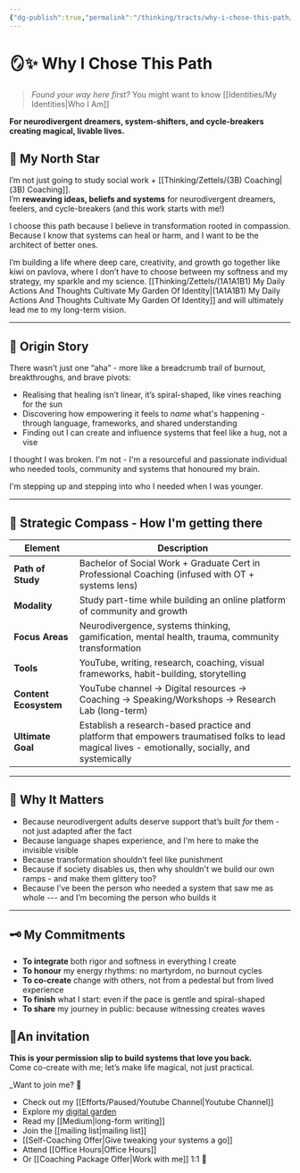 ```yaml
---
{"dg-publish":true,"permalink":"/thinking/tracts/why-i-chose-this-path/","noteIcon":"","created":"2025-04-14T14:05","updated":"2025-04-27T15:17"}
---
```


# 🪞✨ Why I Chose This Path  

> _Found your way here first?_ You might want to know [[Identities/My Identities\|Who I Am]]

**For neurodivergent dreamers, system-shifters, and cycle-breakers creating magical, livable lives.**

## 🔮 My North Star

I’m not just going to study social work + [[Thinking/Zettels/(3B) Coaching\|(3B) Coaching]].  
I’m **reweaving ideas, beliefs and systems** for neurodivergent dreamers, feelers, and cycle-breakers (and this work starts with me!)

I choose this path because I believe in transformation rooted in compassion.  
Because I know that systems can heal or harm, and I want to be the architect of better ones.

I’m building a life where deep care, creativity, and growth go together like kiwi on pavlova, where I don’t have to choose between my softness and my strategy, my sparkle and my science. [[Thinking/Zettels/(1A1A1B1) My Daily Actions And Thoughts Cultivate My Garden Of Identity\|(1A1A1B1) My Daily Actions And Thoughts Cultivate My Garden Of Identity]] and will ultimately lead me to my long-term vision.

---

## 🌱 Origin Story

There wasn’t just one “aha” - more like a breadcrumb trail of burnout, breakthroughs, and brave pivots:

- Realising that healing isn’t linear, it’s spiral-shaped, like vines reaching for the sun  
- Discovering how empowering it feels to *name* what's happening - through language, frameworks, and shared understanding  
- Finding out I can create and influence systems that feel like a hug, not a vise 

I thought I was broken. I'm not - I'm a resourceful and passionate individual who needed tools, community and systems that honoured my brain. 

I'm stepping up and stepping into who I needed when I was younger. 

---

## 🧭 Strategic Compass - How I'm getting there

| Element               | Description                                                                                                                                      |
| --------------------- | ------------------------------------------------------------------------------------------------------------------------------------------------ |
| **Path of Study**     | Bachelor of Social Work + Graduate Cert in Professional Coaching (infused with OT + systems lens)                                                |
| **Modality**          | Study part-time while building an online platform of community and growth                                                                        |
| **Focus Areas**       | Neurodivergence, systems thinking, gamification, mental health, trauma, community transformation                                                 |
| **Tools**             | YouTube, writing, research, coaching, visual frameworks, habit-building, storytelling                                                            |
| **Content Ecosystem** | YouTube channel → Digital resources → Coaching → Speaking/Workshops → Research Lab (long-term)                                                   |
| **Ultimate Goal**     | Establish a research-based practice and platform that empowers traumatised folks to lead magical lives - emotionally, socially, and systemically |

---

## 💖 Why It Matters

- Because neurodivergent adults deserve support that’s built *for* them - not just adapted after the fact  
- Because language shapes experience, and I'm here to make the invisible visible  
- Because transformation shouldn’t feel like punishment  
- Because if society disables us, then why shouldn't we build our own ramps - and make them glittery too?
- Because I’ve been the person who needed a system that saw me as whole --- and I’m becoming the person who builds it  

---

## 🗝️ My Commitments

- **To integrate** both rigor and softness in everything I create  
- **To honour** my energy rhythms: no martyrdom, no burnout cycles  
- **To co-create** change with others, not from a pedestal but from lived experience  
- **To finish** what I start: even if the pace is gentle and spiral-shaped  
- **To share** my journey in public: because witnessing creates waves  

## 🌿An invitation

**This is your permission slip to build systems that love you back.**  
Come co-create with me; let’s make life magical, not just practical.

_Want to join me? 🌿 

- Check out my [[Efforts/Paused/Youtube Channel\|Youtube Channel]]
- Explore my [digital garden](https://patsitive-notes.vercel.app/)
- Read my [[Medium\|long-form writing]] 
- Join the [[mailing list\|mailing list]] 
- [[Self-Coaching Offer\|Give tweaking your systems a go]]
- Attend [[Office Hours\|Office Hours]] 
- Or [[Coaching Package Offer\|Work with me]] 1:1 💖